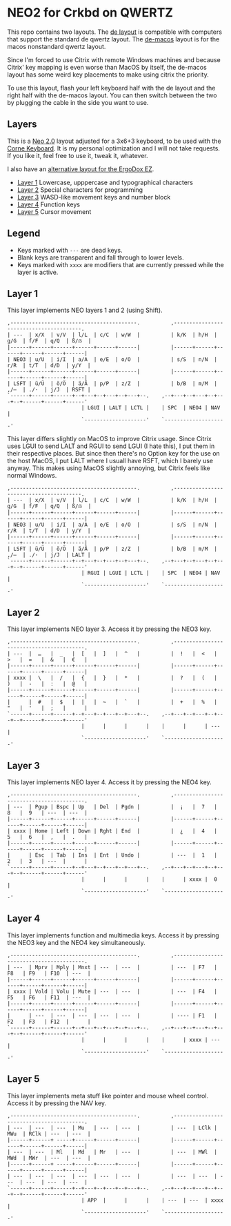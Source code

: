 # NEO2 for Crkbd on QWERTZ

This repo contains two layouts. The [de layout](./de) is compatible with
computers that support the standard de qwertz layout. The [de-macos](./de-macos)
layout is for the macos nonstandard qwertz layout.

Since I'm forced to use Citrix with remote Windows machines and because Citrix'
key mapping is even worse than MacOS by itself, the de-macos layout has some
weird key placements to make using citrix the priority.

To use this layout, flash your left keyboard half with the de layout and the
right half with the de-macos layout. You can then switch between the two by
plugging the cable in the side you want to use.

## Layers

This is a [Neo 2.0](https://www.neo-layout.org/) layout adjusted for a 3x6+3 keyboard, to be used with the
[Corne Keyboard](https://github.com/foostan/crkbd/). It is my personal
optimization and I will not take requests. If you like it, feel free to use it,
tweak it, whatever.

I also have an [alternative layout for the ErgoDox EZ](https://github.com/yeldiRium/qmk-ergodox-ez-neo2/).

- [Layer 1](#layer-1) Lowercase, upppercase and typographical characters
- [Layer 2](#layer-2) Special characters for programming
- [Layer 3](#layer-3) WASD-like movement keys and number block
- [Layer 4](#layer-4) Function keys
- [Layer 5](#layer-5) Cursor movement

## Legend

 * Keys marked with `---` are dead keys.
 * Blank keys are transparent and fall through to lower levels.
 * Keys marked with `xxxx` are modifiers that are currently pressed while the layer is active.

## Layer 1

This layer implements NEO layers 1 and 2 (using Shift).

```
,-----------------------------------------.          ,----------------------------------------.
| ---  | x/X  | v/V  | l/L  | c/C  | w/W  |          | k/K  | h/H  | g/G  | f/F  | q/Q  | ß/ẞ  |
|------+------+------+------+------+------|          |------+------+------+------+------+------|
| NEO3 | u/U  | i/I  | a/A  | e/E  | o/O  |          | s/S  | n/N  | r/R  | t/T  | d/D  | y/Y  |
|------+------+------+------+------+------|          |------+------+------+------+------+------|
| LSFT | ü/Ü  | ö/Ö  | ä/Ä  | p/P  | z/Z  |          | b/B  | m/M  | ,/–  | ./·  | j/J  | RSFT |
`------+------+------+--+---+--+---+--+---+--.    ,--+---+--+---+--+---+--+------+------+------'
                        | LGUI | LALT | LCTL |    | SPC  | NEO4 | NAV  |
                        `--------------------'    `--------------------'
```

This layer differs slightly on MacOS to improve Citrix usage. Since Citrix uses
LGUI to send LALT and RGUI to send LGUI (I hate this), I put them in their
respective places. But since then there's no Option key for the use on the host
MacOS, I put LALT where I usuall have RSFT, which I barely use anyway.
This makes using MacOS slightly annoying, but Citrix feels like normal Windows.

```
,-----------------------------------------.          ,----------------------------------------.
| ---  | x/X  | v/V  | l/L  | c/C  | w/W  |          | k/K  | h/H  | g/G  | f/F  | q/Q  | ß/ẞ  |
|------+------+------+------+------+------|          |------+------+------+------+------+------|
| NEO3 | u/U  | i/I  | a/A  | e/E  | o/O  |          | s/S  | n/N  | r/R  | t/T  | d/D  | y/Y  |
|------+------+------+------+------+------|          |------+------+------+------+------+------|
| LSFT | ü/Ü  | ö/Ö  | ä/Ä  | p/P  | z/Z  |          | b/B  | m/M  | ,/–  | ./·  | j/J  | LALT |
`------+------+------+--+---+--+---+--+---+--.    ,--+---+--+---+--+---+--+------+------+------'
                        | RGUI | LGUI | LCTL |    | SPC  | NEO4 | NAV  |
                        `--------------------'    `--------------------'
```

## Layer 2

This layer implements NEO layer 3. Access it by pressing the NEO3 key.

```
,-----------------------------------------.          ,-----------------------------------------.
| ---  |  …   |  _   |  [   |  ]   |  ^   |          |  !   |  <   |  >   |  =   |  &   |  €   |
|------+------+------+------+------+------|          |------+------+------+------+------+------|
| xxxx |  \   |  /   |  {   |  }   |  *   |          |  ?   |  (   |  )   |  -   |  :   |  @   |
|------+------+------+------+------+------|          |------+------+------+------+------+------|
|      |  #   |  $   |  |   |  ~   |  `   |          |  +   |  %   |  "   |  '   |  ;   |      |
`------+------+------+--+---+--+---+--+---+--.    ,--+---+--+---+--+---+--+------+------+------'
                        |      |      |      |    |      |      | ---  |
                        `--------------------'    `--------------------'
```

## Layer 3

This layer implements NEO layer 4. Access it by pressing the NEO4 key.

```
,-----------------------------------------.          ,-----------------------------------------.
| ---  | Pgup | Bspc | Up   | Del  | Pgdn |          |  ¡   |  7   |  8   |  9   | ---  | ---  |
|------+------+------+------+------+------|          |------+------+------+------+------+------|
| xxxx | Home | Left | Down | Rght | End  |          |  ¿   |  4   |  5   |  6   |  ,   |  .   |
|------+------+------+------+------+------|          |------+------+------+------+------+------|
|      | Esc  | Tab  | Ins  | Ent  | Undo |          | ---  |  1   |  2   |  3   | ---  |      |
`------+------+------+--+---+--+---+--+---+--.    ,--+---+--+---+--+---+--+------+------+------'
                        |      |      |      |    |      | xxxx |  0   |
                        `--------------------'    `--------------------'
```

## Layer 4

This layer implements function and multimedia keys. Access it by pressing the NEO3 key and the NEO4 key simultaneously.

```
,-----------------------------------------.          ,-----------------------------------------.
| ---  | Mprv | Mply | Mnxt | ---  | ---  |          | ---  | F7   | F8   | F9   | F10  | ---  |
|------+------+------+------+------+------|          |------+------+------+------+------+------|
| xxxx | Vold | Volu | Mute | ---  | ---  |          | ---  | F4   | F5   | F6   | F11  | ---  |
|------+------+------+------+------+------|          |------+------+------+------+------+------|
|      | ---  | ---  | ---  | ---  | ---  |          | ---- | F1   | F2   | F3   | F12  |      |
`------+------+------+--+---+--+---+--+---+--.    ,--+---+--+---+--+---+--+------+------+------'
                        |      |      |      |    |      | xxxx | ---  |
                        `--------------------'    `--------------------'
```

## Layer 5

This layer implements meta stuff like pointer and mouse wheel control. Access it by pressing the NAV key.

```
,-----------------------------------------.          ,-----------------------------------------.
| ---  | ---  | ---  | Mu   | ---  | ---  |          | ---  | LClk | MWu  | RClk | ---  | ---  |
|------+------+ -----+------+------+------|          |------+------+------+------+------+------|
| ---  | ---  | Ml   | Md   | Mr   | ---  |          | ---  | MWl  | MWd  | MWr  | ---  | ---  |
|------+------+ -----+------+------+------|          |------+------+------+------+------+------|
| ---  | ---  | ---  | ---  | ---  | ---  |          | ---  | ---  | ---  | ---  | ---  | ---  |
`------+------+------+--+---+--+---+--+---+--.    ,--+---+--+---+--+---+--+------+------+------'
                        | APP  |      |      |    | ---  | ---  | xxxx |
                        `--------------------'    `--------------------'
```
